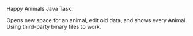 Happy Animals Java Task.

Opens new space for an animal, edit old data, and shows every Animal. Using third-party binary files to work.